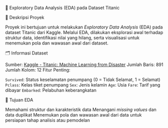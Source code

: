 🚢 Exploratory Data Analysis (EDA) pada Dataset Titanic

📌 Deskripsi Proyek

Proyek ini bertujuan untuk melakukan *Exploratory Data Analysis* (EDA) pada dataset Titanic dari Kaggle. Melalui EDA, dilakukan eksplorasi awal terhadap struktur data, identifikasi nilai yang hilang, serta visualisasi untuk menemukan pola dan wawasan awal dari dataset.

🗂️ Informasi Dataset

Sumber: [Kaggle - Titanic: Machine Learning from Disaster](https://www.kaggle.com/c/titanic)
Jumlah Baris: 891
Jumlah Kolom: 12
Fitur Penting:

`Survived`: Status keselamatan penumpang (0 = Tidak Selamat, 1 = Selamat)
`Pclass`: Kelas tiket penumpang
`Sex`: Jenis kelamin
`Age`: Usia
`Fare`: Tarif yang dibayar
`Embarked`: Pelabuhan keberangkatan

🎯 Tujuan EDA

Memahami struktur dan karakteristik data
Menangani *missing values* dan data duplikat
Menemukan pola dan wawasan awal dari data untuk persiapan tahap analisis atau pemodelan

